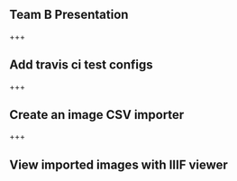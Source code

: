 ## Team B Presentation

+++

## Add travis ci test configs

+++

## Create an image CSV importer

+++

## View imported images with IIIF viewer
